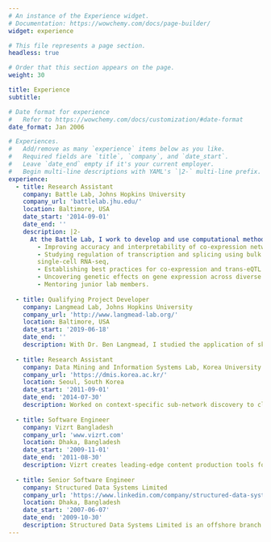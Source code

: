 ```yaml
---
# An instance of the Experience widget.
# Documentation: https://wowchemy.com/docs/page-builder/
widget: experience

# This file represents a page section.
headless: true

# Order that this section appears on the page.
weight: 30

title: Experience
subtitle:

# Date format for experience
#   Refer to https://wowchemy.com/docs/customization/#date-format
date_format: Jan 2006

# Experiences.
#   Add/remove as many `experience` items below as you like.
#   Required fields are `title`, `company`, and `date_start`.
#   Leave `date_end` empty if it's your current employer.
#   Begin multi-line descriptions with YAML's `|2-` multi-line prefix.
experience:
  - title: Research Assistant
    company: Battle Lab, Johns Hopkins University
    company_url: 'battlelab.jhu.edu/'
    location: Baltimore, USA
    date_start: '2014-09-01'
    date_end: ''
    description: |2-
      At the Battle Lab, I work to develop and use computational methods to understand, analyze and interpret gene regulation in humans. Here, my responsibilities include:
        - Improving accuracy and interpretability of co-expression networks,
        - Studying regulation of transcription and splicing using bulk and
        single-cell RNA-seq,
        - Establishing best practices for co-expression and trans-eQTL analysis,
        - Uncovering genetic effects on gene expression across diverse human tissues as part of two big consortia (GTEx and eQTLGen) and other collaborations,
        - Mentoring junior lab members.
        
  - title: Qualifying Project Developer
    company: Langmead Lab, Johns Hopkins University
    company_url: 'http://www.langmead-lab.org/'
    location: Baltimore, USA
    date_start: '2019-06-18'
    date_end: ''
    description: With Dr. Ben Langmead, I studied the application of sketch data structures in computational genomics. We showed that the conservative count-min sketch consistently provides more accurate estimates than the regular count-min sketch. We also developed two sketch algorithms – offline count-min sketch and offline conservative count-min sketch – that visit the k-mers multiple times to improve estimates.
        
  - title: Research Assistant
    company: Data Mining and Information Systems Lab, Korea University
    company_url: 'https://dmis.korea.ac.kr/'
    location: Seoul, South Korea
    date_start: '2011-09-01'
    date_end: '2014-07-30'
    description: Worked on context-specific sub-network discovery to classify phenotypes using microarray gene expression profiles.
  
  - title: Software Engineer
    company: Vizrt Bangladesh
    company_url: 'www.vizrt.com'
    location: Dhaka, Bangladesh
    date_start: '2009-11-01'
    date_end: '2011-08-30'
    description: Vizrt creates leading-edge content production tools for the digital media industry. As a Scrum Master of the Media Asset Management (MAM) application team, I designed and developed <a href="https://www.vizrt.com/en/support/component-updates/Logger-7-2-0" target="_blank"> a media logger tool </a> to annotate scenes in a video. As a developer of the <a href="http://docs.escenic.com/widget-user-guide/3.0/what_is_a_widget_.html" target="_blank"> Escenic Widget Framework </a> team, I developed templates for displaying contents on a publication page.
    
  - title: Senior Software Engineer
    company: Structured Data Systems Limited
    company_url: 'https://www.linkedin.com/company/structured-data-systems-limited/about/'
    location: Dhaka, Bangladesh
    date_start: '2007-06-07'
    date_end: '2009-10-30'
    description: Structured Data Systems Limited is an offshore branch of <a href="www.afrigis.co.za" target="_blank">AfriGIS</a>, a geographic information based company in South Africa. I designed and developed the <a href="https://developers.afrigis.co.za/javascript-api/" target="_blank"> javascript API </a> framework for their map services.
---
```

